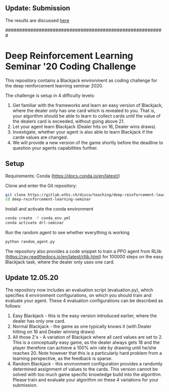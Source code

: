 ## Update: Submission
The results are discussed [here](report.md)

#########################################################

# Deep Reinforcement Learning Seminar '20 Coding Challenge

This repository contains a Blackjack environment as coding challenge for the deep reinforcement learning seminar 2020.

The challenge is setup in 4 difficulty levels:

1. Get familiar with the frameworks and learn an easy version of Blackjack, where the dealer only has one card which is revealed to you. That is, your algorithm should be able to learn to collect cards until the value of the dealers card is exceeded, without going above 21.
2. Let your agent learn Blackjack (Dealer hits on 16, Dealer wins draws).
3. Investigate, whether your agent is also able to learn Blackjack if the carde values are changed.
4. We will provide a new version of the game shortly before the deadline to question your agents capabilities further.

## Setup

Requirements: Conda (https://docs.conda.io/en/latest/)

Clone and enter the Git repository:

```bash
git clone https://gitlab.ethz.ch/disco/teaching/deep-reinforcement-learning-seminar.git
cd deep-reinforcement-learning-seminar
```

Install and activate the conda environment

```bash
conda create -f conda_env.yml
conda activate drl-seminar
```

Run the random agent to see whether everything is working

```bash
python random_agent.py
```

The repository also provides a code snippet to train a PPO agent from RLlib (https://ray.readthedocs.io/en/latest/rllib.html) for 100000 steps on the easy Blackjack task, where the dealer only uses one card.


## Update 12.05.20
The repository now includes an evaluation script (evaluation.py), which specifies 4 environment configurations, on which you should train and evaluate your agent. These 4 evaluation configurations can be described as follows:
1. Easy Blackjack - this is the easy version introduced earlier, where the dealer has only one card.
2. Normal Blackjack - the game as one typically knows it (with Dealer hitting on 16 and Dealer winning draws)
3. All those 2's - A variation of Blackjack where all card values are set to 2. This is a conceptually easy game, as the dealer always gets 18 and the player therefore can achieve a 100% win rate by drawing until he/she reaches 20. Note however that this is a particularly hard problem from a learning perspective, as the feedback is sparse.
4. Random Blackjack - this environment configuration provides a randomly determined assignment of values to the cards. This version cannot be solved with too much game specific knowledge build into the algorithm.
Please train and evaluate your algorithm on these 4 variations for your submission.
